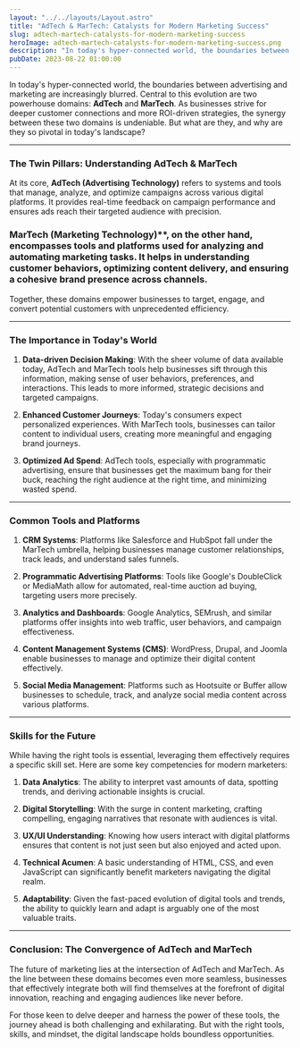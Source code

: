 ```yaml
---
layout: "../../layouts/Layout.astro"
title: "AdTech & MarTech: Catalysts for Modern Marketing Success"
slug: adtech-martech-catalysts-for-modern-marketing-success
heroImage: adtech-martech-catalysts-for-modern-marketing-success.png
description: "In today's hyper-connected world, the boundaries between advertising and marketing are increasingly blurred. Central to this evolution are two powerhouse domains: AdTech and MarTech."
pubDate: 2023-08-22 01:00:00
---
```


In today's hyper-connected world, the boundaries between advertising and marketing are increasingly blurred. Central to this evolution are two powerhouse domains: **AdTech** and **MarTech**. As businesses strive for deeper customer connections and more ROI-driven strategies, the synergy between these two domains is undeniable. But what are they, and why are they so pivotal in today's landscape?

---

### The Twin Pillars: Understanding AdTech & MarTech

At its core, **AdTech (Advertising Technology)** refers to systems and tools that manage, analyze, and optimize campaigns across various digital platforms. It provides real-time feedback on campaign performance and ensures ads reach their targeted audience with precision.

### MarTech (Marketing Technology)**, on the other hand, encompasses tools and platforms used for analyzing and automating marketing tasks. It helps in understanding customer behaviors, optimizing content delivery, and ensuring a cohesive brand presence across channels.

Together, these domains empower businesses to target, engage, and convert potential customers with unprecedented efficiency.

---

### The Importance in Today's World

1. **Data-driven Decision Making**: With the sheer volume of data available today, AdTech and MarTech tools help businesses sift through this information, making sense of user behaviors, preferences, and interactions. This leads to more informed, strategic decisions and targeted campaigns.

2. **Enhanced Customer Journeys**: Today's consumers expect personalized experiences. With MarTech tools, businesses can tailor content to individual users, creating more meaningful and engaging brand journeys.

3. **Optimized Ad Spend**: AdTech tools, especially with programmatic advertising, ensure that businesses get the maximum bang for their buck, reaching the right audience at the right time, and minimizing wasted spend.

---

### Common Tools and Platforms

1. **CRM Systems**: Platforms like Salesforce and HubSpot fall under the MarTech umbrella, helping businesses manage customer relationships, track leads, and understand sales funnels.

2. **Programmatic Advertising Platforms**: Tools like Google's DoubleClick or MediaMath allow for automated, real-time auction ad buying, targeting users more precisely.

3. **Analytics and Dashboards**: Google Analytics, SEMrush, and similar platforms offer insights into web traffic, user behaviors, and campaign effectiveness.

4. **Content Management Systems (CMS)**: WordPress, Drupal, and Joomla enable businesses to manage and optimize their digital content effectively.

5. **Social Media Management**: Platforms such as Hootsuite or Buffer allow businesses to schedule, track, and analyze social media content across various platforms.

---

### Skills for the Future

While having the right tools is essential, leveraging them effectively requires a specific skill set. Here are some key competencies for modern marketers:

1. **Data Analytics**: The ability to interpret vast amounts of data, spotting trends, and deriving actionable insights is crucial.

2. **Digital Storytelling**: With the surge in content marketing, crafting compelling, engaging narratives that resonate with audiences is vital.

3. **UX/UI Understanding**: Knowing how users interact with digital platforms ensures that content is not just seen but also enjoyed and acted upon.

4. **Technical Acumen**: A basic understanding of HTML, CSS, and even JavaScript can significantly benefit marketers navigating the digital realm.

5. **Adaptability**: Given the fast-paced evolution of digital tools and trends, the ability to quickly learn and adapt is arguably one of the most valuable traits.

---

### Conclusion: The Convergence of AdTech and MarTech

The future of marketing lies at the intersection of AdTech and MarTech. As the line between these domains becomes even more seamless, businesses that effectively integrate both will find themselves at the forefront of digital innovation, reaching and engaging audiences like never before.

For those keen to delve deeper and harness the power of these tools, the journey ahead is both challenging and exhilarating. But with the right tools, skills, and mindset, the digital landscape holds boundless opportunities.